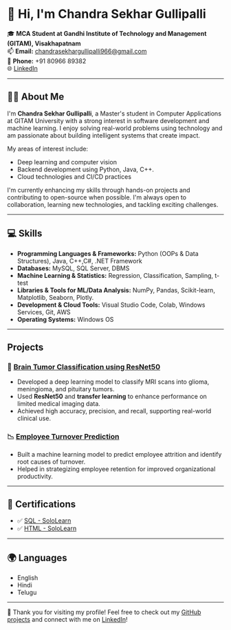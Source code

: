 # 👋 Hi, I'm Chandra Sekhar Gullipalli

🎓 **MCA Student at Gandhi Institute of Technology and Management (GITAM), Visakhapatnam**  
📫 **Email:** chandrasekhargullipalli966@gmail.com  
📱 **Phone:** +91 80966 89382  
🌐 [LinkedIn](https://www.linkedin.com/in/gullipalli-chandra-sekhar-93a3a5293) 

---

## 👨‍💻 About Me

I'm **Chandra Sekhar Gullipalli**, a Master's student in Computer Applications at GITAM University with a strong interest in software development and machine learning. I enjoy solving real-world problems using technology and am passionate about building intelligent systems that create impact.

My areas of interest include:
- Deep learning and computer vision
- Backend development using Python, Java, C++.
- Cloud technologies and CI/CD practices

I'm currently enhancing my skills through hands-on projects and contributing to open-source when possible. I'm always open to collaboration, learning new technologies, and tackling exciting challenges.

---

## 💻 Skills

- **Programming Languages & Frameworks:** Python (OOPs & Data Structures), Java, C++,C#, .NET Framework  
- **Databases:** MySQL, SQL Server, DBMS  
- **Machine Learning & Statistics:** Regression, Classification, Sampling, t-test  
- **Libraries & Tools for ML/Data Analysis:** NumPy, Pandas, Scikit-learn, Matplotlib, Seaborn, Plotly.  
- **Development & Cloud Tools:** Visual Studio Code, Colab, Windows Services, Git, AWS  
- **Operating Systems:** Windows OS  

---

## Projects

### 🔬 [Brain Tumor Classification using ResNet50](https://github.com/ChandraSekharGullipalli/brain-tumor-classification)
- Developed a deep learning model to classify MRI scans into glioma, meningioma, and pituitary tumors.
- Used **ResNet50** and **transfer learning** to enhance performance on limited medical imaging data.
- Achieved high accuracy, precision, and recall, supporting real-world clinical use.

### 📉 [Employee Turnover Prediction](https://github.com/ChandraSekharGullipalli/Employee_Attrition)
- Built a machine learning model to predict employee attrition and identify root causes of turnover.
- Helped in strategizing employee retention for improved organizational productivity.

---

## 🏅 Certifications

- ✅ [SQL - SoloLearn](https://www.sololearn.com/certificates/CT-RIKWCQOL)
- ✅ [HTML - SoloLearn](https://www.sololearn.com/certificates/CT-ZWGXRKE4)

---

## 🌍 Languages

- English  
- Hindi  
- Telugu  

---

🔗 Thank you for visiting my profile! Feel free to check out my [GitHub projects](https://github.com/ChandraSekharGullipalli) and connect with me on [LinkedIn](https://www.linkedin.com/in/gullipalli-chandra-sekhar-93a3a5293)!
